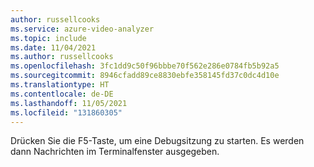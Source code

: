 ```yaml
---
author: russellcooks
ms.service: azure-video-analyzer
ms.topic: include
ms.date: 11/04/2021
ms.author: russellcooks
ms.openlocfilehash: 3fc1dd9c50f96bbbe70f562e286e0784fb5b92a5
ms.sourcegitcommit: 8946cfadd89ce8830ebfe358145fd37c0dc4d10e
ms.translationtype: HT
ms.contentlocale: de-DE
ms.lasthandoff: 11/05/2021
ms.locfileid: "131860305"
---
```

Drücken Sie die F5-Taste, um eine Debugsitzung zu starten. Es werden dann Nachrichten im Terminalfenster ausgegeben.
